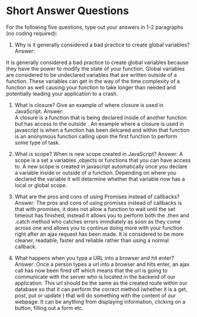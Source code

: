 # Short Answer Questions
For the following five questions, type out your answers in 1-2 paragraphs (no coding required):

1. Why is it generally considered a bad practice to create global variables?
Answer: 

It is generally considered a bad practice to create global variables because they have the power to modify the state of your function. Global variables are considered to be undeclared variables that are written outside of a function. These variables can get in the way of the time complexity of a function as well causing your function to take longer than needed and potentially leading your application to a crash. 

1. What is closure? Give an example of where closure is used in JavaScript.
Answer:  
A closure is a function that is being declared inside of  another function but has access to the outside . An example where a closure is used in javascript is when a function has been delcared  and within that function  is an anonymous function calling upon the first function to perform some type of task. 

1. What is scope? When is new scope created in JavaScript?
Answer: 
A scope is a set a variables ,objects or functions that you can have access to. A new scope is created in javascript automatically once you declare a variable inside or outside of a function. Depending on where you declared the variable  it will determine whether that variable now has a local or global scope. 

1. What are the pros and cons of using Promises instead of callbacks?
Answer: 
The pros and cons of using promises instead of callbacks is that with promises, it does not allow a function to wait until the set timeout has finished, instead it allows you to perform both the .then and .catch method who catches errors immdiately as soon as they come across one and allows you to continue doing more with your function right after an ajax request has been made. It is considered to be more cleaner, readable, faster and reliable rather than using a normal callback. 

1. What happens when you type a URL into a browser and hit enter?
Answer: Once a person types a url into a browser and hits enter, an ajax call has now been fired off which means that the url is going to communicate with the server who is located in the backend of our application. This url should be the same as the created route within our database so that it can perform the correct method (whether it is a get, post, put or update ) that will do something with the content of our webpage. It can be anything from displaying information, clicking on a button, filling out a form etc. 


